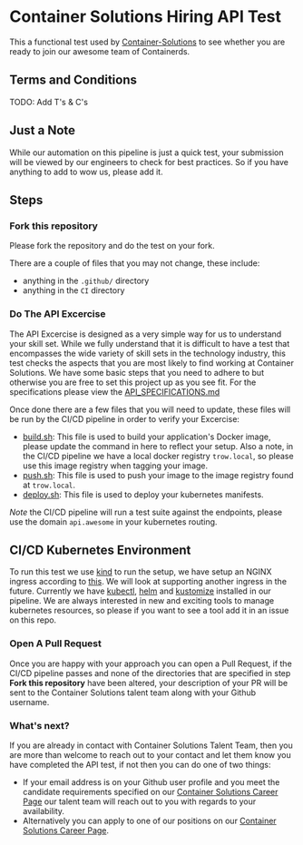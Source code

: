 # Container Solutions Hiring API Test

This a functional test used by [Container-Solutions](https://www.container-solutions.com/careers) to see whether you are ready to join our awesome team of Containerds.

## Terms and Conditions

TODO: Add T's & C's


## Just a Note

While our automation on this pipeline is just a quick test, your submission will be viewed by our engineers to check for best practices. So if you have anything to add to wow us, please add it.

## Steps

### Fork this repository
Please fork the repository and do the test on your fork.

There are a couple of files that you may not change, these include:

- anything in the `.github/` directory
- anything in the `CI` directory

### Do The API Excercise

The API Excercise is designed as a very simple way for us to understand your skill set. While we fully understand that it is difficult to have a test that encompasses the wide variety of skill sets in the technology industry, this test checks the aspects that you are most likely to find working at Container Solutions. We have some basic steps that you need to adhere to but otherwise you are free to set this project up as you see fit. For the specifications please view the [API_SPECIFICATIONS.md](./API_SPECIFICATIONS.md)


Once done there are a few files that you will need to update, these files will be run by the CI/CD pipeline in order to verify your Excercise:

- [build.sh](./build.sh): This file is used to build your application's Docker image, please update the command in here to reflect your setup. Also a note, in the CI/CD pipeline we have a local docker registry `trow.local`, so please use this image registry when tagging your image.
- [push.sh](./push.sh): This file is used to push your image to the image registry found at `trow.local`.
- [deploy.sh](./deploy.sh`): This file is used to deploy your kubernetes manifests.

*Note* the CI/CD pipeline will run a test suite against the endpoints, please use the domain `api.awesome` in your kubernetes routing.

## CI/CD Kubernetes Environment ##

To run this test we use [kind](https://kind.sigs.k8s.io/) to run the setup, we have setup an NGINX ingress according to [this](https://kind.sigs.k8s.io/docs/user/ingress/#ingress-nginx). We will look at supporting another ingress in the future. Currently we have [kubectl](https://kubernetes.io/docs/tasks/tools/install-kubectl/), [helm](https://helm.sh/) and [kustomize](https://kustomize.io/) installed in our pipeline. We are always interested in new and exciting tools to manage kubernetes resources, so please if you want to see a tool add it in an issue on this repo.

### Open A Pull Request

Once you are happy with your approach you can open a Pull Request, if the CI/CD pipeline passes and none of the directories that are specified in step **Fork this repository** have been altered, your description of your PR will be sent to the Container Solutions talent team along with your Github username.

### What's next?

If you are already in contact with Container Solutions Talent Team, then you are more than welcome to reach out to your contact and let them know you have completed the API test, if not then you can do one of two things:

- If your email address is on your Github user profile and you meet the candidate requirements specified on our [Container Solutions Career Page](https://www.container-solutions.com/careers) our talent team will reach out to you with regards to your availability.
- Alternatively you can apply to one of our positions on our [Container Solutions Career Page](https://www.container-solutions.com/careers).

